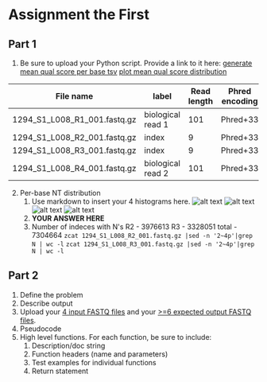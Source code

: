 # Assignment the First

## Part 1
1. Be sure to upload your Python script. Provide a link to it here:
[generate mean qual score per base tsv](../avg_qscore_tsv.py)
[plot mean qual score distribution](../plt_qscore_distribution.py)

| File name | label | Read length | Phred encoding |
|---|---|---|---|
| 1294_S1_L008_R1_001.fastq.gz | biological read 1 | 101 | Phred+33 |
| 1294_S1_L008_R2_001.fastq.gz | index | 9 | Phred+33 |
| 1294_S1_L008_R3_001.fastq.gz | index | 9 | Phred+33 |
| 1294_S1_L008_R4_001.fastq.gz | biological read 2|  101| Phred+33 |

2. Per-base NT distribution
    1. Use markdown to insert your 4 histograms here.
    ![alt text](R1_mean_qscore_distribution.png)
    ![alt text](R2_mean_qscore_distribution.png)
    ![alt text](R3_mean_qscore_distribution.png)
    ![alt text](R4_mean_qscore_distribution.png)
    2. **YOUR ANSWER HERE**
    3. Number of indeces with N's
        R2 - 3976613
        R3 - 3328051
        total - 7304664
        ```zcat 1294_S1_L008_R2_001.fastq.gz |sed -n '2~4p'|grep  N | wc -l```
        ```zcat 1294_S1_L008_R3_001.fastq.gz |sed -n '2~4p'|grep  N | wc -l```
    
## Part 2
1. Define the problem
2. Describe output
3. Upload your [4 input FASTQ files](../TEST-input_FASTQ) and your [>=6 expected output FASTQ files](../TEST-output_FASTQ).
4. Pseudocode
5. High level functions. For each function, be sure to include:
    1. Description/doc string
    2. Function headers (name and parameters)
    3. Test examples for individual functions
    4. Return statement
